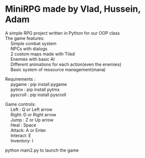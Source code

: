 # MiniRPG made by Vlad, Hussein, Adam
A simple RPG project written in Python for our OOP class  
The game features:  
&emsp;    Simple combat system  
&emsp;   NPCs with dialogs  
&emsp;    2 custom maps made with Tiled  
&emsp;    Enemies with basic AI  
&emsp;    Different animations for each action(even the enemies)  
&emsp;    Basic system of ressource management(mana)  

Requirements :  
&emsp;    pygame : pip install pygame  
&emsp;    pytmx : pip install pytmx  
&emsp;    pyscroll : pip install pyscroll  

Game controls:  
&emsp;    Left : Q or Left arrow  
&emsp;    Right: D or Right arrow  
&emsp;    Jump : Z or Up arrow  
&emsp;    Heal : Space  
&emsp;    Attack: A or Enter  
&emsp;    Interact: E  
&emsp;    Inventory: I  

python main2.py to launch the game  